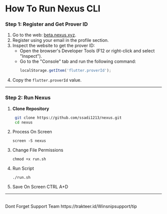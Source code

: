 # How To Run Nexus CLI

### Step 1: Register and Get Prover ID
1. Go to the web: [beta.nexus.xyz](https://beta.nexus.xyz).
2. Register using your email in the profile section.
3. Inspect the website to get the prover ID:
   - Open the browser's Developer Tools (F12 or right-click and select "Inspect").
   - Go to the "Console" tab and run the following command:
     ```javascript
     localStorage.getItem('flutter.proverId');
     ```
4. Copy the `flutter.proverId` value.

---

### Step 2: Run Nexus

1. **Clone Repository**
   ```bash
    git clone https://github.com/ssadi1213/nexus.git
    cd nexus

2. Process On Screen
   ```
   screen -S nexus
   ```
3. Change File Permissions
   ```
   chmod +x run.sh
   ```
4. Run Script
   ```
   ./run.sh
   ```
5. Save On Screen
   CTRL A+D
---
<br>
Dont Forget Support Team 
https://trakteer.id/Winsnipsupport/tip

